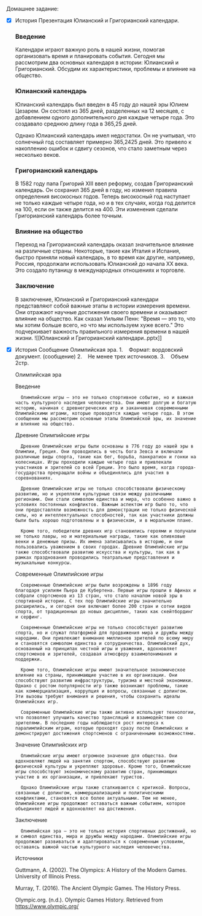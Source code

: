 
Домашнее задание:

- [x] История Презентация Юлианский и Григорианский календари. 
	### Введение
	
	Календари играют важную роль в нашей жизни, помогая организовать время и планировать события. Сегодня мы рассмотрим два основных календаря в истории: Юлианский и Григорианский. Обсудим их характеристики, проблемы и влияние на общество.
	
	### Юлианский календарь
	
	Юлианский календарь был введен в 45 году до нашей эры Юлием Цезарем. Он состоял из 365 дней, разделенных на 12 месяцев, с добавлением одного дополнительного дня каждые четыре года. Это создавало среднюю длину года в 365,25 дней.
	
	Однако Юлианский календарь имел недостатки. Он не учитывал, что солнечный год составляет примерно 365,2425 дней. Это привело к накоплению ошибок и сдвигу сезонов, что стало заметным через несколько веков.
	
	### Григорианский календарь
	
	В 1582 году папа Григорий XIII ввел реформу, создав Григорианский календарь. Он сохранил 365 дней в году, но изменил правила определения високосных годов. Теперь високосный год наступает не только каждые четыре года, но и в тех случаях, когда год делится на 100, если он также делится на 400. Эти изменения сделали Григорианский календарь более точным.
	
	### Влияние на общество
	
	Переход на Григорианский календарь оказал значительное влияние на различные страны. Некоторые, такие как Италия и Испания, быстро приняли новый календарь, в то время как другие, например, Россия, продолжали использовать Юлианский до начала XX века. Это создало путаницу в международных отношениях и торговле.
	
	### Заключение
	
	В заключение, Юлианский и Григорианский календари представляют собой важные этапы в истории измерения времени. Они отражают научные достижения своего времени и оказывают влияние на общество. Как сказал Уильям Пенн: "Время — это то, что мы хотим больше всего, но что мы используем хуже всего." Это подчеркивает важность правильного измерения времени в нашей жизни.
		![[Юлианский и Григорианский календари..pptx]]
- [x] История Сообщение Олимпийская эра.
	1.    Формат: вордовский документ. (сообщение)
	2.    Не менее трех источников.
	3.    Объем 2стр.

	Олимпийская эра

	Введение

		Олимпийские игры — это не только спортивное событие, но и важная часть культурного наследия человечества. Они имеют долгую и богатую историю, начиная с древнегреческих игр и заканчивая современными Олимпийскими играми, которые проводятся каждые четыре года. В этом сообщении мы рассмотрим основные этапы Олимпийской эры, их значение и влияние на общество.

	Древние Олимпийские игры

		Древние Олимпийские игры были основаны в 776 году до нашей эры в Олимпии, Греция. Они проводились в честь бога Зевса и включали различные виды спорта, такие как бег, борьба, панкратион и гонки на колесницах. Игры проходили каждые четыре года и привлекали участников и зрителей со всей Греции. Это было время, когда города-государства прекращали войны и объединялись для участия в соревнованиях.

		Древние Олимпийские игры не только способствовали физическому развитию, но и укрепляли культурные связи между различными регионами. Они стали символом единства и мира, что особенно важно в условиях постоянных конфликтов. Важным аспектом игр было то, что они предоставляли возможность для демонстрации не только физической силы, но и интеллектуальных способностей, так как участники должны были быть хорошо подготовлены и в физическом, и в моральном плане.

		Кроме того, победители древних игр становились героями и получали не только лавры, но и материальные награды, такие как оливковые венки и денежные призы. Их имена записывались в историю, и они пользовались уважением в своих городах. Древние Олимпийские игры также способствовали развитию искусства и культуры, так как в рамках празднования проводились театральные представления и музыкальные конкурсы.

	Современные Олимпийские игры

		Современные Олимпийские игры были возрождены в 1896 году благодаря усилиям Пьера де Кубертена. Первые игры прошли в Афинах и собрали спортсменов из 13 стран, что стало началом новой эры в спортивной истории. С тех пор Олимпийские игры значительно расширились, и сегодня они включают более 200 стран и сотни видов спорта, от традиционных до новых дисциплин, таких как скейтбординг и серфинг.
	
		Современные Олимпийские игры не только способствуют развитию спорта, но и служат платформой для продвижения мира и дружбы между народами. Они привлекают внимание миллионов зрителей по всему миру и становятся символом единства и сотрудничества. Олимпийский дух, основанный на принципах честной игры и уважения, вдохновляет спортсменов и зрителей, создавая атмосферу взаимопонимания и поддержки.
	
		Кроме того, Олимпийские игры имеют значительное экономическое влияние на страны, принимающие участие в их организации. Они способствуют развитию инфраструктуры, туризма и местной экономики. Однако с ростом популярности игр также возникают проблемы, такие как коммерциализация, коррупция и вопросы, связанные с допингом. Эти вызовы требуют внимания и решения, чтобы сохранить идеалы Олимпийских игр.
	
		Современные Олимпийские игры также активно используют технологии, что позволяет улучшить качество трансляций и взаимодействие со зрителями. В последние годы наблюдается рост интереса к паралимпийским играм, которые проходят сразу после Олимпийских и демонстрируют достижения спортсменов с ограниченными возможностями.
	
	Значение Олимпийских игр
	
		Олимпийские игры имеют огромное значение для общества. Они вдохновляют людей на занятия спортом, способствуют развитию физической культуры и укрепляют здоровье. Кроме того, Олимпийские игры способствуют экономическому развитию стран, принимающих участие в их организации, и привлекают туристов.
	
		Однако Олимпийские игры также сталкиваются с критикой. Вопросы, связанные с допингом, коммерциализацией и политическими конфликтами, становятся все более актуальными. Тем не менее, Олимпийские игры продолжают оставаться важным событием, которое объединяет людей и вдохновляет на достижения.
	
	Заключение
	
		Олимпийская эра — это не только история спортивных достижений, но и символ единства, мира и дружбы между народами. Олимпийские игры продолжают развиваться и адаптироваться к современным условиям, оставаясь важной частью культурного наследия человечества.
	
	Источники
	
	Guttmann, A. (2002). The Olympics: A History of the Modern Games. University of Illinois Press.
	
	Murray, T. (2016). The Ancient Olympic Games. The History Press.
	
	Olympic.org. (n.d.). Olympic Games History. Retrieved from https://www.olympic.org/
	